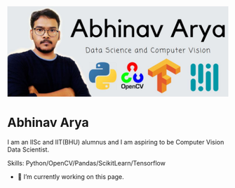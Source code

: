 ![Computer Vision](https://github.com/AbhinavArya1990/car-price/blob/main/git_banner.JPG?raw=true)
# Abhinav Arya
I am an IISc and IIT(BHU) alumnus and I am aspiring to be Computer Vision Data Scientist.  

Skills: Python/OpenCV/Pandas/ScikitLearn/Tensorflow

- 🔭 I’m currently working on this page. 
